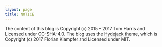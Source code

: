```yaml
---
layout: page
title: NOTICE
---
```


The content of this blog is Copyright (c) 2015 &ndash; 2017 Tom Harris and Licensed under CC-SHA-4.0.
The blog uses the [Hydejack](https://qwtel.com/hydejack/) theme, which is Copyright (c) 2017 Florian Klampfer and Licensed under MIT.
